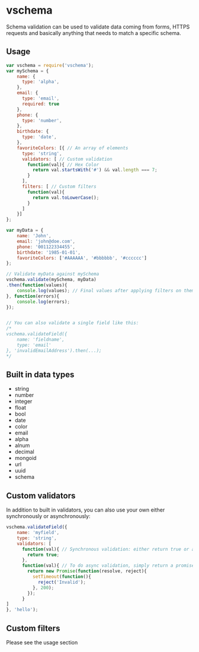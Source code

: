 # vschema

Schema validation can be used to validate data coming from forms, HTTPS requests and basically anything that needs to match a specific schema.


## Usage

```javascript
var vschema = require('vschema');
var mySchema = {
	name: {
      type: 'alpha',
    },
    email: {
      type: 'email',
      required: true
    },
    phone: {
      type: 'number',
    },
    birthdate: {
      type: 'date',
    },
    favoriteColors: [{ // An array of elements
      type: 'string',
      validators: [ // Custom validation
        function(val){ // Hex Color
          return val.startsWith('#') && val.length === 7;
        }
      ],
      filters: [ // Custom filters
        function(val){
          return val.toLowerCase();
        }
      ]
    }]
};

var myData = {
	name: 'John',
    email: 'john@doe.com',
    phone: '001122334455',
    birthdate: '1985-01-01',
    favoriteColors: ['#AAAAAA', '#bbbbbb', '#cccccc']
};

// Validate myData against mySchema
vschema.validate(mySchema, myData)
.then(function(values){
	console.log(values); // Final values after applying filters on them
}, function(errors){
	console.log(errors);
});


// You can also validate a single field like this:
/*
vschema.validateField({
	name: 'fieldname',
	type: 'email'
}, 'invalidEmailAddress').then(...);
*/

```

## Built in data types

* string
* number
* integer
* float
* bool
* date
* color
* email
* alpha
* alnum
* decimal
* mongoid
* url
* uuid
* schema

## Custom validators

In addition to built in validators, you can also use your own either synchronously or asynchronously:

```javascript
vschema.validateField({
	name: 'myfield',
	type: 'string',
	validators: [
	  function(val){ // Synchronous validation: either return true or anything else describing the error
	  	return true;
	  },
	  function(val){ // To do async validation, simply return a promise
	    return new Promise(function(resolve, reject){
	      setTimeout(function(){
	        reject('Invalid');
	      }, 200);
	    });
	  }
]
}, 'hello');

```


## Custom filters

Please see the usage section
